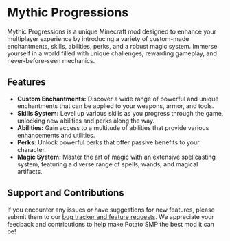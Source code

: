 # Mythic Progressions

Mythic Progressions is a unique Minecraft mod designed to enhance your multiplayer experience by introducing a variety of custom-made enchantments, skills, abilities, perks, and a robust magic system. Immerse yourself in a world filled with unique challenges, rewarding gameplay, and never-before-seen mechanics.

## Features

- **Custom Enchantments:** Discover a wide range of powerful and unique enchantments that can be applied to your weapons, armor, and tools.
- **Skills System:** Level up various skills as you progress through the game, unlocking new abilities and perks along the way.
- **Abilities:** Gain access to a multitude of abilities that provide various enhancements and utilities.
- **Perks:** Unlock powerful perks that offer passive benefits to your character.
- **Magic System:** Master the art of magic with an extensive spellcasting system, featuring a diverse range of spells, wands, and magical artifacts.

## Support and Contributions

If you encounter any issues or have suggestions for new features, please submit them to our [bug tracker and feature requests](https://discord.gg/c4UfDnAMWZ). We appreciate your feedback and contributions to help make Potato SMP the best mod it can be!
